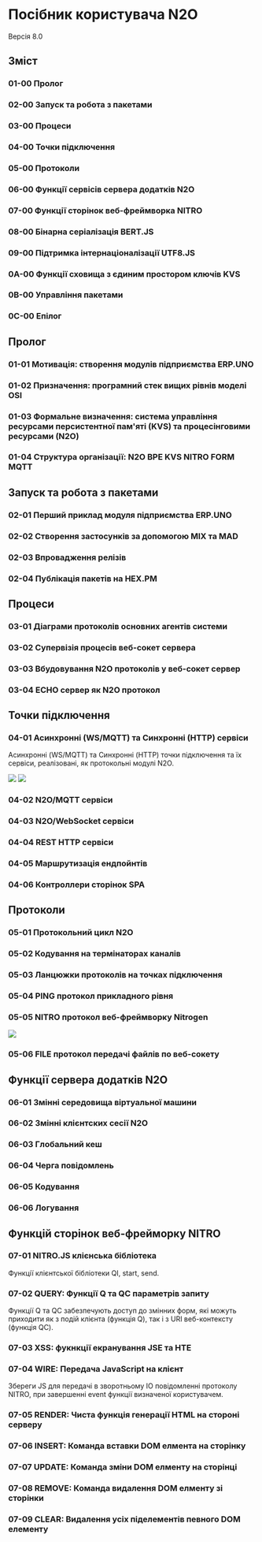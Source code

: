 # Посібник користувача N2O

Версія 8.0

## Зміст

### 01-00 Пролог
### 02-00 Запуск та робота з пакетами
### 03-00 Процеси
### 04-00 Точки підключення
### 05-00 Протоколи
### 06-00 Функції сервісів сервера додатків N2O
### 07-00 Функції сторінок веб-фреймворка NITRO
### 08-00 Бінарна серіалізація BERT.JS
### 09-00 Підтримка інтернаціоналізації UTF8.JS
### 0A-00 Функції сховища з єдиним простором ключів KVS
### 0B-00 Управління пакетами
### 0C-00 Епілог

## Пролог

### 01-01 Мотивація: створення модулів підприємства ERP.UNO
### 01-02 Призначення: програмний стек вищих рівнів моделі OSI
### 01-03 Формальне визначення: система управління ресурсами персистентної пам'яті (KVS) та процесінговими ресурсами (N2O)
### 01-04 Структура організації: N2O BPE KVS NITRO FORM MQTT

## Запуск та робота з пакетами

### 02-01 Перший приклад модуля підприємства ERP.UNO
### 02-02 Створення застосунків за допомогою MIX та MAD
### 02-03 Впровадження релізів
### 02-04 Публікація пакетів на HEX.PM

## Процеси

### 03-01 Діаграми протоколів основних агентів системи
### 03-02 Супервізія процесів веб-сокет сервера
### 03-03 Вбудовування N2O протоколів у веб-сокет сервер
### 03-04 ECHO сервер як N2O протокол

## Точки підключення

### 04-01 Асинхронні (WS/MQTT) та Синхронні (HTTP) сервіси

Асинхронні (WS/MQTT) та Синхронні (HTTP) точки підключення
та їх сервіси, реалізовані, як протокольні модулі N2O.

<img src="images/mqtt.n2o.png"/>
<img src="images/ws.n2o.png"/>

### 04-02 N2O/MQTT сервіси
### 04-03 N2O/WebSocket сервіси
### 04-04 REST HTTP сервіси
### 04-05 Маршрутизація ендпойнтів
### 04-06 Контроллери сторінок SPA

## Протоколи

### 05-01 Протокольний цикл N2O
### 05-02 Кодування на термінаторах каналів
### 05-03 Ланцюжки протоколів на точках підключення
### 05-04 PING протокол прикладного рівня
### 05-05 NITRO протокол веб-фреймворку Nitrogen

<img src="images/nitro.png"/>

### 05-06 FILE протокол передачі файлів по веб-сокету

## Функції сервера додатків N2O

### 06-01 Змінні середовища віртуальної машини
### 06-02 Змінні клієнтских сесії N2O
### 06-03 Глобальний кеш
### 06-04 Черга повідомлень
### 06-05 Кодування
### 06-06 Логування

## Функцій сторінок веб-фрейморку NITRO

### 07-01 NITRO.JS клієнська бібліотека

Функції клієнтської бібліотеки QI, start, send.

### 07-02 QUERY: Функції Q та QC параметрів запиту

Функції Q та QС забезпечують доступ до змінних форм, які
можуть приходити як з подій клієнта (функція Q), так і з URI веб-контексту (функція QC).

### 07-03 XSS: фукнкції екранування JSE та HTE
### 07-04 WIRE: Передача JavaScript на клієнт

Збереги JS для передачі в зворотньому IO повідомленні протоколу NITRO,
при завершенні event функції визначеної користувачем.

### 07-05 RENDER: Чиста функція генерації HTML на стороні серверу
### 07-06 INSERT: Команда вставки DOM елмента на сторінку
### 07-07 UPDATE: Команда зміни DOM елменту на сторінці
### 07-08 REMOVE: Команда видалення DOM елменту зі сторінки
### 07-09 CLEAR: Видалення усіх піделементів певного DOM елементу

